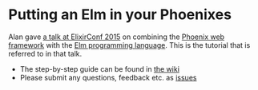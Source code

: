 # Putting an Elm in your Phoenixes

Alan gave [a talk at ElixirConf 2015](http://confreaks.tv/videos/elixirconf2015-phoenix-with-elm) on combining the [Phoenix web framework](http://www.phoenixframework.org/) with the [Elm programming language](http://elm-lang.org). This is the tutorial that is referred to in that talk.

* The step-by-step guide can be found in [the wiki](https://github.com/CultivateHQ/seat_saver/wiki)
* Please submit any questions, feedback etc. as [issues](https://github.com/CultivateHQ/seat_saver/issues)
